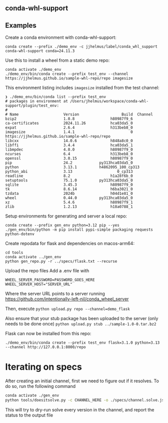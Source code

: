 ## conda-whl-support

## Examples

Create a conda environment with conda-whl-support:

```
conda create --prefix ./demo_env -c jjhelmus/label/conda_whl_support conda-whl-support conda=24.11.3
```

Use this to install a wheel from a static demo repo:

```
conda activate ./demo_env
./demo_env/bin/conda create --prefix test_env --channel https://jjhelmus.github.io/sample-whl-repo/repo imagesize
```

This environment listing includes `imagesize` installed from the test channel:

```
❯ ./demo_env/bin/conda list --prefix test_env
# packages in environment at /Users/jhelmus/workspace/conda-whl-support/plugin/test_env:
#
# Name                    Version                   Build  Channel
bzip2                     1.0.8                h80987f9_6
ca-certificates           2024.11.26           hca03da5_0
expat                     2.6.4                h313beb8_0
imagesize                 1.4.1                         0    https://jjhelmus.github.io/sample-whl-repo/repo
libcxx                    14.0.6               h848a8c0_0
libffi                    3.4.4                hca03da5_1
libmpdec                  4.0.0                h80987f9_0
ncurses                   6.4                  h313beb8_0
openssl                   3.0.15               h80987f9_0
pip                       24.2            py313hca03da5_0
python                    3.13.1          h4862095_100_cp313
python_abi                3.13                    0_cp313
readline                  8.2                  h1a28f6b_0
setuptools                75.1.0          py313hca03da5_0
sqlite                    3.45.3               h80987f9_0
tk                        8.6.14               h6ba3021_0
tzdata                    2024b                h04d1e81_0
wheel                     0.44.0          py313hca03da5_0
xz                        5.4.6                h80987f9_1
zlib                      1.2.13               h18a0788_1
```

Setup environments for generating and server a local repo:

```
conda create --prefix gen_env python=3.12 pip --yes
./gen_env/bin/python -m pip install pypi-simple packaging requests python-dotenv

```

Create repodata for flask and dependencies on macos-arm64:

```
cd tools
conda activate ../gen_env
python gen_repo.py -r ../specs/flask.txt --recurse
```

Upload the repo files
Add a .env file with

```
WHEEL_SERVER_PASSWORD=PASSWORD_GOES_HERE
WHEEL_SERVER_HOST="SERVER_URL"
```

Where the server URL points to a server running https://github.com/intentionally-left-nil/conda_wheel_server

Then, execute
`python upload.py repo --channel=demo_flask`

Also ensure that your stub package has been uploaded to the server (only needs to be done once)
`python upload.py stub ../sample-1.0-0.tar.bz2`

Flask can now be installed from this repo:

```
./demo_env/bin/conda create --prefix test_env flask=3.1.0 python=3.13 --channel http://127.0.0.1:8000/repo
```

# Iterating on specs

After creating an initial channel, first we need to figure out if it resolves.
To do so, run the following command

```sh
conda activate ./gen_env
python tools/doesitsolve.py -c CHANNEL_HERE -o ./specs/channel.solve.json
```

This will try to dry-run solve every version in the channel, and report the status to the output file
